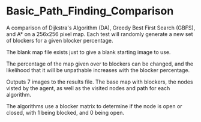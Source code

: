 # Basic_Path_Finding_Comparison
A comparison of Dijkstra's Algorithm (DA), Greedy Best First Search (GBFS), and A* on a 256x256 pixel map. Each test will randomly generate a new set of blockers for a given blocker percentage.

The blank map file exists just to give a blank starting image to use.

The percentage of the map given over to blockers can be changed, and the likelihood that it will be unpathable increases with the blocker percentage.

Outputs 7 images to the results file. The base map with blockers, the nodes visted by the agent, as well as the visited nodes and path for each algorithm.

The algorithms use a blocker matrix to determine if the node is open or closed, with 1 being blocked, and 0 being open.
